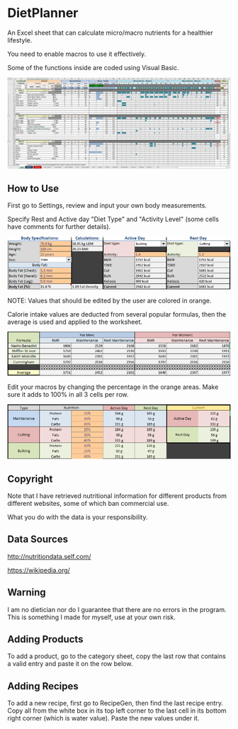 # DietPlanner
An Excel sheet that can calculate micro/macro nutrients for a healthier lifestyle.

You need to enable macros to use it effectively.

Some of the functions inside are coded using Visual Basic.

![Showcase](images/Showcase.png)

## How to Use
First go to Settings, review and input your own body measurements.

Specify Rest and Active day "Diet Type" and "Activity Level" (some cells have comments for further details).

![Specs](images/Specs.png)

NOTE: Values that should be edited by the user are colored in orange.

Calorie intake values are deducted from several popular formulas, then the average is used and applied to the worksheet.

![Formulas](images/Formulas.png)

Edit your macros by changing the percentage in the orange areas. Make sure it adds to 100% in all 3 cells per row.

![Macros](images/Macros.png)

## Copyright
Note that I have retrieved nutritional information for different products from different websites, some of which ban commercial use. 

What you do with the data is your responsibility.
## Data Sources
http://nutritiondata.self.com/

https://wikipedia.org/
## Warning
I am no dietician nor do I guarantee that there are no errors in the program. This is something I made for myself, use at your own risk.

## Adding Products
To add a product, go to the category sheet, copy the last row that contains a valid entry and paste it on the row below.

## Adding Recipes
To add a new recipe, first go to RecipeGen, then find the last recipe entry. Copy all from the white box in its top left corner to the last cell in its bottom right corner (which is water value). Paste the new values under it.
